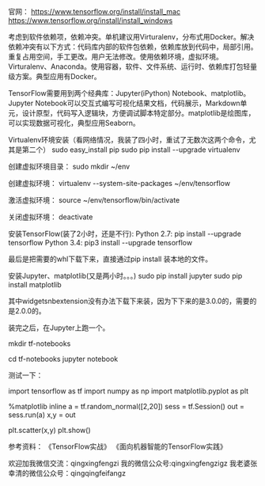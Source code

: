 官网：
https://www.tensorflow.org/install/install_mac
https://www.tensorflow.org/install/install_windows

考虑到软件依赖项，依赖冲突。单机建议用Virturalenv，分布式用Docker。解决依赖冲突有以下方式：代码库内部的软件包依赖，依赖库放到代码中，局部引用。重复占用空间，手工更改。用户无法修改。使用依赖环境，虚拟环境。Virturalenv、Anaconda。使用容器，软件、文件系统、运行时、依赖库打包轻量级方案。典型应用有Docker。

TensorFlow需要用到两个经典库：Jupyter(iPython) Notebook、matplotlib。Jupyter Notebook可以交互式编写可视化结果文档，代码展示，Markdown单元，设计原型，代码写入逻辑块，方便调试脚本特定部分。matplotlib是绘图库，可以实现数据可视化，典型应用Seaborn。

Virtualenv环境安装（看网络情况，我装了四小时，重试了无数次这两个命令，尤其是第二个）
sudo easy_install pip
sudo pip install --upgrade virtualenv

创建虚拟环境目录：
sudo mkdir ~/env

创建虚拟环境：
virtualenv --system-site-packages ~/env/tensorflow

激活虚拟环境：
source ~/env/tensorflow/bin/activate

关闭虚拟环境：
deactivate

安装TensorFlow(装了2小时，还是不行):
Python 2.7: pip install --upgrade tensorflow
Python 3.4: pip3 install --upgrade tensorflow

最后是把需要的whl下载下来，直接通过pip install 装本地的文件。

安装Jupyter、matplotlib(又是两小时。。。)
sudo pip install jupyter
sudo pip install matplotlib

其中widgetsnbextension没有办法下载下来装，因为下下来的是3.0.0的，需要的是2.0.0的。

装完之后，在Jupyter上跑一个。

mkdir tf-notebooks

cd tf-notebooks
jupyter notebook

测试一下：

import tensorflow as tf
import numpy as np
import matplotlib.pyplot as plt

%matplotlib inline
a = tf.random_normal([2,20])
sess = tf.Session()
out = sess.run(a)
x,y = out

plt.scatter(x,y)
plt.show()

参考资料：
《TensorFlow实战》
《面向机器智能的TensorFlow实践》

欢迎加我微信交流：qingxingfengzi
我的微信公众号:qingxingfengzigz
我老婆张幸清的微信公众号：qingqingfeifangz